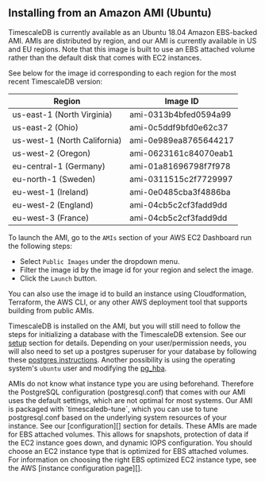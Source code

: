 ## Installing from an Amazon AMI (Ubuntu) [](installation-ubuntu-ami)

TimescaleDB is currently available as an Ubuntu 18.04 Amazon EBS-backed AMI. AMIs are
distributed by region, and our AMI is currently available in US and EU
regions. Note that this image is built to use an EBS attached volume
rather than the default disk that comes with EC2 instances.

See below for the image id corresponding to each region for the most recent TimescaleDB version:

Region | Image ID
--- | ---
us-east-1 (North Virginia) | ami-0313b4bfed0594a99
us-east-2 (Ohio) | ami-0c5ddf9bfd0e62c37
us-west-1 (North California) | ami-0e989ea8765644217
us-west-2 (Oregon) | ami-0623161c84070eab1
eu-central-1 (Germany) | ami-01a81696798f7f978
eu-north-1 (Sweden) | ami-0311515c2f7729997
eu-west-1 (Ireland) | ami-0e0485cba3f4886ba
eu-west-2 (England) | ami-04cb5c2cf3fadd9dd
eu-west-3 (France) | ami-04cb5c2cf3fadd9dd

To launch the AMI, go to the `AMIs` section of your AWS EC2 Dashboard run the following steps:

* Select `Public Images` under the dropdown menu.
* Filter the image id by the image id for your region and select the image.
* Click the `Launch` button.

You can also use the image id to build an instance using Cloudformation, Terraform,
the AWS CLI, or any other AWS deployment tool that supports building from public AMIs.

TimescaleDB is installed on the AMI, but you will still need to follow the steps for
initializing a database with the TimescaleDB extension. See our [setup][] section for details.
Depending on your user/permission needs, you will also need to set up a postgres superuser for your
database by following these [postgres instructions][]. Another possibility is using the operating
system's `ubuntu` user and modifying the [pg_hba][].

<highlight type="warning">
 AMIs do not know what instance type you are using beforehand. Therefore
the PostgreSQL configuration (postgresql.conf) that comes with our AMI uses the default
settings, which are not optimal for most systems. Our AMI is packaged with `timescaledb-tune`,
which you can use to tune postgresql.conf based on the underlying system resources of your instance.
See our [configuration][] section for details.
</highlight>

<highlight type="tip">
These AMIs are made for EBS attached volumes. This allows for snapshots, protection of
data if the EC2 instance goes down, and dynamic IOPS configuration. You should choose an
EC2 instance type that is optimized for EBS attached volumes. For information on 
choosing the right EBS optimized EC2 instance type, see the AWS [instance configuration page][].
</highlight>

[setup]: /how-to-guides/install-timescaledb/post-install-setup/
[postgres instructions]: https://www.postgresql.org/docs/current/sql-createrole.html
[pg_hba]: https://www.postgresql.org/docs/current/static/auth-pg-hba-conf.html
[configuration]: /administration/configuration/
[instance configuration page]: https://docs.aws.amazon.com/AWSEC2/latest/UserGuide/ebs-ec2-config.html
[contact]: https://www.timescale.com/contact
[slack]: https://slack.timescale.com/
